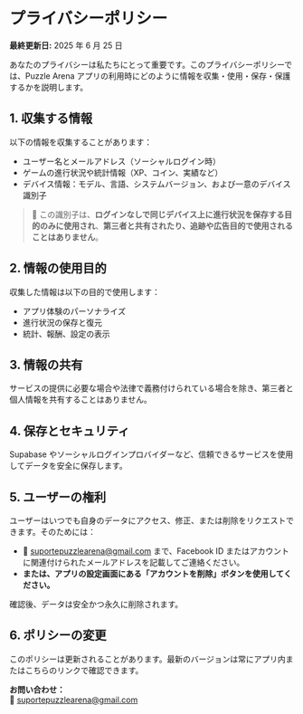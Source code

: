 # プライバシーポリシー

**最終更新日:** 2025 年 6 月 25 日

あなたのプライバシーは私たちにとって重要です。このプライバシーポリシーでは、Puzzle Arena アプリの利用時にどのように情報を収集・使用・保存・保護するかを説明します。

## 1. 収集する情報

以下の情報を収集することがあります：

- ユーザー名とメールアドレス（ソーシャルログイン時）
- ゲームの進行状況や統計情報（XP、コイン、実績など）
- デバイス情報：モデル、言語、システムバージョン、および一意のデバイス識別子

> 🔐 この識別子は、**ログインなしで同じデバイス上に進行状況を保存する目的のみに使用され**、**第三者と共有されたり、追跡や広告目的で使用されることはありません**。

## 2. 情報の使用目的

収集した情報は以下の目的で使用します：

- アプリ体験のパーソナライズ
- 進行状況の保存と復元
- 統計、報酬、設定の表示

## 3. 情報の共有

サービスの提供に必要な場合や法律で義務付けられている場合を除き、第三者と個人情報を共有することはありません。

## 4. 保存とセキュリティ

Supabase やソーシャルログインプロバイダーなど、信頼できるサービスを使用してデータを安全に保存します。

## 5. ユーザーの権利

ユーザーはいつでも自身のデータにアクセス、修正、または削除をリクエストできます。そのためには：

- 📩 suportepuzzlearena@gmail.com まで、Facebook ID またはアカウントに関連付けられたメールアドレスを記載してご連絡ください。
- **または、アプリの設定画面にある「アカウントを削除」ボタンを使用してください。**

確認後、データは安全かつ永久に削除されます。

## 6. ポリシーの変更

このポリシーは更新されることがあります。最新のバージョンは常にアプリ内またはこちらのリンクで確認できます。

**お問い合わせ：**  
📩 suportepuzzlearena@gmail.com
